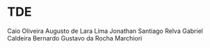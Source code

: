 # TDE

Caio Oliveira Augusto de Lara Lima
Jonathan Santiago Relva
Gabriel Caldeira Bernardo
Gustavo da Rocha Marchiori
